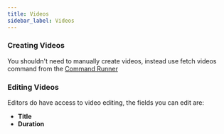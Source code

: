 ```yaml
---
title: Videos
sidebar_label: Videos
---
```


### Creating Videos

You shouldn't need to manually create videos, instead use fetch videos command from the [Command Runner](/getting-started#command-runner 'fetching videos')

### Editing Videos

Editors do have access to video editing, the fields you can edit are:

- **Title**
- **Duration**
